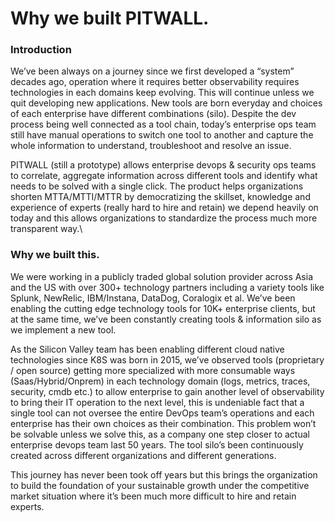 # Why we built PITWALL.

### Introduction

We’ve been always on a journey since we first developed a “system” decades ago, operation where it requires better observability requires technologies in each domains keep evolving. This will continue unless we quit developing new applications. New tools are born everyday and choices of each enterprise have different combinations (silo). Despite the dev process being well connected as a tool chain, today’s enterprise ops team still have manual operations to switch one tool to another and capture the whole information to understand, troubleshoot and resolve an issue.

PITWALL (still a prototype) allows enterprise devops & security ops teams to correlate, aggregate information across different tools and identify what needs to be solved with a single click. The product helps organizations shorten MTTA/MTTI/MTTR by democratizing the skillset, knowledge and experience of experts (really hard to hire and retain) we depend heavily on today and this allows organizations to standardize the process much more transparent way.\


### Why we built this. <a href="#why-we-built-this." id="why-we-built-this."></a>

We were working in a publicly traded global solution provider across Asia and the US with over 300+ technology partners including a variety tools like Splunk, NewRelic, IBM/Instana, DataDog, Coralogix et al. We’ve been enabling the cutting edge technology tools for 10K+ enterprise clients, but at the same time, we’ve been constantly creating tools & information silo as we implement a new tool.

As the Silicon Valley team has been enabling different cloud native technologies since K8S was born in 2015, we’ve observed tools (proprietary / open source) getting more specialized with more consumable ways (Saas/Hybrid/Onprem) in each technology domain (logs, metrics, traces, security, cmdb etc.) to allow enterprise to gain another level of observability to bring their IT operation to the next level, this is undeniable fact that a single tool can not oversee the entire DevOps team’s operations and each enterprise has their own choices as their combination. This problem won’t be solvable unless we solve this, as a company one step closer to actual enterprise devops team last 50 years. The tool silo’s been continuously created across different organizations and different generations.

This journey has never been took off years but this brings the organization to build the foundation of your sustainable growth under the competitive market situation where it’s been much more difficult to hire and retain experts.

